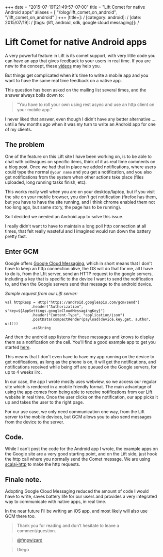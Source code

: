 +++
date = "2015-07-19T21:49:57-07:00"
title = "Lift Comet for native Android apps"
aliases = [
	"/blog/lift_comet_on_android",
	"/lift_comet_on_android"
]
+++
[title=]: /
[category: android]: /
[date: 2015/07/19]: /
[tags: {lift, android, sdk, google cloud messaging}]: /

# Lift Comet for native Android apps

A very powerful feature in Lift is its comet support, with very little code you can have an app that gives feedback to your users in real time. If you are new to the concept, these [videos](http://blog.fmpwizard.com/blog/comet-actors-presentation) may help you.

But things get complicated when it's time to write a mobile app and you want to have the same real time feedback on a native app.

This question has been asked on the mailing list several times, and the answer always boils down to:


>"You have to roll your own using rest async and use an http client on your mobile app."

I never liked that answer, even though I didn't have any better alternative .... until a few months ago when it was my turn to write an Android app for one of my clients.

## The problem

One of the feature on this Lift site I have been working on, is to be able to chat with colleagues on specific items, think of it as real time comments on a blog post. Once we had that in place we added notifications, where users could type the normal `@your name` and you get a notification, and you also get notifications from the system when other actions take place (files uploaded, long running tasks finish, etc).

This works really well when you are on your desktop/laptop, but if you visit the site on your mobile browser, you don't get notification (firefox has them, but you have to have the site running, and I think chrome enabled them not too long ago, but same story, the page has to be running).

So I decided we needed an Android app to solve this issue.

I really didn't want to have to maintain a long poll http connection at all times, that felt really wasteful and I imagined would run down the battery pretty fast.

## Enter GCM

Google offers [Google Cloud Messaging](https://developers.google.com/cloud-messaging/), which in short means that I don't have to keep an http connection alive, the OS will do that for me, all I have to do is, from the Lfit server, send an HTTP request to the google servers, including a key that is specific to the device I want to send the notification to, and then the Google servers send that message to the android device.


*Sample request from our Lift server:*
```
val httpResp = Http("https://android.googleapis.com/gcm/send")
            .header("Authorization", s"key=${AppSettings.googleCloudMessagingKey}")
            .header("Content-Type", "application/json")
            .postData(compactRender(payload(device.key.get, author, url)))
            .asString

```

And then the android app listens for those messages and knows to display them as a notification on the cell. You'll find a good example app to get you started [here](https://developers.google.com/cloud-messaging/android/start).

This means that I don't even have to have my app running on the device to get notifications, as long as the phone is on, it will get the notifications, and notifications received while being off are queued on the Google servers, for up to 4 weeks iirc.

In our case, the app I wrote mostly uses webview, so we access our regular site which is rendered in a mobile friendly format. The main advantage of using the app comes from being able to receive notifications from our Lift website in real time. Once the user clicks on the notification, our app picks it up and takes the user to the right page.

For our use case, we only need communication one way, from the Lift server to the mobile devices, but GCM allows you to also send messages from the device to the server.

## Code.

While I can't post the code for the Android app I wrote, the example apps on the Google site are a very good starting point, and on the Lift side, just hook the http call where you normally send the Comet message. We are using [scalaj-http](https://github.com/scalaj/scalaj-http) to make the http requests.

## Finale note.

Adopting Google Cloud Messaging reduced the amount of code I would have to write, saves battery life for our users and provides a very integrated way to communicate with native apps, in real time.

In the near future I'll be writing an iOS app, and most likely will also use GCM there too.

>Thank you for reading and don't hesitate to leave a comment/question.

>[@fmpwizard](https://twitter.com/fmpwizard)

>Diego
